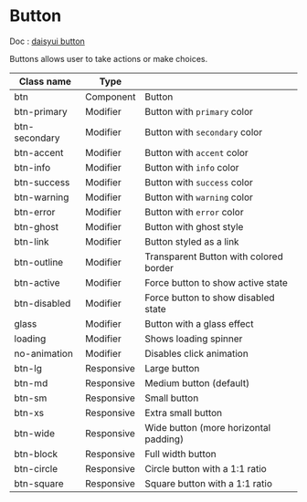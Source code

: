 # Button

Doc : [daisyui button](https://daisyui.com/components/button/) 

Buttons allows user to take actions or make choices.

| Class name    |   Type     |                                        |
|---------------|------------|----------------------------------------|
| btn           | Component  | Button                                 |
| btn-primary   | Modifier   | Button with `primary` color            |
| btn-secondary | Modifier   | Button with `secondary` color          |
| btn-accent    | Modifier   | Button with `accent` color             |
| btn-info      | Modifier   | Button with `info` color               |
| btn-success   | Modifier   | Button with `success` color            |
| btn-warning   | Modifier   | Button with `warning` color            |
| btn-error     | Modifier   | Button with `error` color              |
| btn-ghost     | Modifier   | Button with ghost style                |
| btn-link      | Modifier   | Button styled as a link                |
| btn-outline   | Modifier   | Transparent Button with colored border |
| btn-active    | Modifier   | Force button to show active state      |
| btn-disabled  | Modifier   | Force button to show disabled state    |
| glass         | Modifier   | Button with a glass effect             |
| loading       | Modifier   | Shows loading spinner                  |
| no-animation  | Modifier   | Disables click animation               |
| btn-lg        | Responsive | Large button                           |
| btn-md        | Responsive | Medium button (default)                |
| btn-sm        | Responsive | Small button                           |
| btn-xs        | Responsive | Extra small button                     |
| btn-wide      | Responsive | Wide button (more horizontal padding)  |
| btn-block     | Responsive | Full width button                      |
| btn-circle    | Responsive | Circle button with a 1:1 ratio         |
| btn-square    | Responsive | Square button with a 1:1 ratio         |
